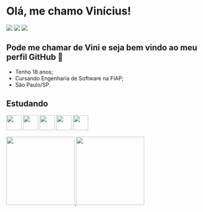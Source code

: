 # Olá, me chamo Vinícius! #

<div>
  <a href="https://www.instagram.com/vinicius_lugli/" target="_blank"><img loading="lazy" src="https://img.shields.io/badge/-Instagram-%23E4405F?style=for-the-badge&logo=instagram&logoColor=white" target="_blank"></a>
  <a href = "viniciusflugli@gmail.com"><img loading="lazy" src="https://img.shields.io/badge/Gmail-D14836?style=for-the-badge&logo=gmail&logoColor=white" target="_blank"></a>
  <a href="www.linkedin.com/in/vinícius-lugli" target="_blank"><img loading="lazy" src="https://img.shields.io/badge/-LinkedIn-%230077B5?style=for-the-badge&logo=linkedin&logoColor=white" target="_blank"></a>
</div>

## Pode me chamar de Vini e seja bem vindo ao meu perfil GitHub 👋 ##

* Tenho 18 anos;
* Cursando Engenharia de Software na FIAP;
* São Paulo/SP.

## Estudando ##

<img loading="lazy" src="https://cdn.jsdelivr.net/gh/devicons/devicon@latest/icons/html5/html5-original.svg" width="40" height="40"/> <img src="https://cdn.jsdelivr.net/gh/devicons/devicon@latest/icons/css3/css3-original.svg" width="40" height="40"/> <img src="https://cdn.jsdelivr.net/gh/devicons/devicon@latest/icons/javascript/javascript-original.svg" width="40" height="40"/> <img src="https://cdn.jsdelivr.net/gh/devicons/devicon@latest/icons/java/java-original.svg" width="40" height="40" /> <img src="https://cdn.jsdelivr.net/gh/devicons/devicon@latest/icons/csharp/csharp-original.svg"  width="40" height="40"/>

<div>
  <a href="https://github.com/ViniciusLugli">
  <img loading="lazy" height="180em" src="https://github-readme-stats.vercel.app/api/top-langs/?username=ViniciusLugli&layout=compact&langs_count=7&theme=dracula"/>
  <img loading="lazy" height="180em" src="https://github-readme-stats.vercel.app/api?username=ViniciusLugli&show_icons=true&theme=dracula&include_all_commits=true&count_private=true"/>
</div>
